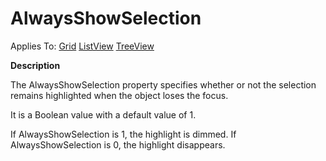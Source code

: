 




<h1 class="heading"><span class="name">AlwaysShowSelection</span></h1>

Applies To: [Grid](./grid.md) [ListView](./listview.md) [TreeView](./treeview.md)


**Description**


The AlwaysShowSelection property specifies whether or not the selection remains highlighted when the object loses the focus.


It is a Boolean value with a default value of 1.


If AlwaysShowSelection is 1, the highlight is dimmed. If AlwaysShowSelection is 0, the highlight disappears.



